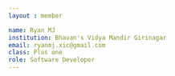 ```yaml
--- 
layout : member 

name: Ryan MJ
institution: Bhavan's Vidya Mandir Girinagar
email: ryanmj.xic@gmail.com
class: Plus one
role: Software Developer 
--- 
```

